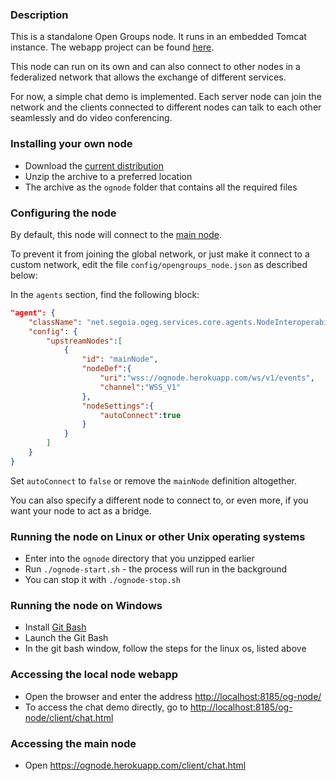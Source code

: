 ### Description

This is a standalone Open Groups node. It runs in an embedded Tomcat instance.
The webapp project can be found [here](https://github.com/acionescu/og-node).

This node can run on its own and can also connect to other nodes in a federalized network that allows the exchange of different services.

For now, a simple chat demo is implemented. Each server node can join the network and the clients connected to different nodes can talk to each other seamlessly and do video conferencing.

### Installing your own node

* Download the [current distribution](https://github.com/acionescu/og-node-standalone/raw/main/dist/ognode-dist.zip)
* Unzip the archive to a preferred location
* The archive as the `ognode` folder that contains all the required files

### Configuring the node

By default, this node will connect to the [main node](https://ognode.herokuapp.com/client/chat.html).

To prevent it from joining the global network, or just make it connect to a custom network, edit the file `config/opengroups_node.json` as described below:

In the `agents` section, find the following block:

```json
"agent": {
	"className": "net.segoia.ogeg.services.core.agents.NodeInteroperabilityAgent",
	"config": {
		"upstreamNodes":[
			{
				"id": "mainNode",
				"nodeDef":{
					"uri":"wss://ognode.herokuapp.com/ws/v1/events",
					"channel":"WSS_V1"
				},
				"nodeSettings":{
					"autoConnect":true
				}
			}
		]
	}
}

```

Set `autoConnect` to `false` or remove the `mainNode` definition altogether.

You can also specify a different node to connect to, or even more, if you want your node to act as a bridge.


### Running the node on Linux or other Unix operating systems

* Enter into the `ognode` directory that you unzipped earlier
* Run `./ognode-start.sh` - the process will run in the background
* You can stop it with `./ognode-stop.sh`

### Running the node on Windows

* Install [Git Bash](https://www.stanleyulili.com/git/how-to-install-git-bash-on-windows/)
* Launch the Git Bash
* In the git bash window, follow the steps for the linux os, listed above


### Accessing the local node webapp

* Open the browser and enter the address <http://localhost:8185/og-node/>
* To access the chat demo directly, go to <http://localhost:8185/og-node/client/chat.html>

### Accessing the main node

* Open <https://ognode.herokuapp.com/client/chat.html>

